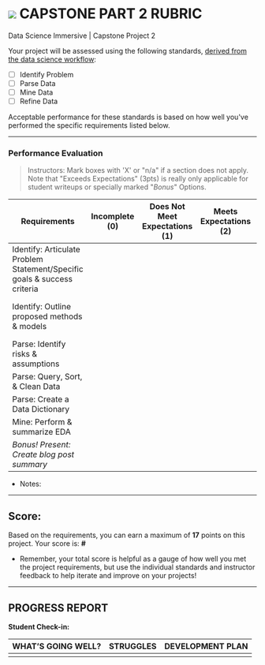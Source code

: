 # ![](https://ga-dash.s3.amazonaws.com/production/assets/logo-9f88ae6c9c3871690e33280fcf557f33.png) CAPSTONE PART 2 RUBRIC
Data Science Immersive | Capstone Project 2

Your project will be assessed using the following standards, [derived from the data science workflow](../../../../resources/syllabus/DSI-workflow-v1.pdf):

- [ ] Identify Problem
- [ ] Parse Data
- [ ] Mine Data
- [ ] Refine Data		

Acceptable performance for these standards is based on how well you've performed the specific requirements listed below.

 ---

### Performance Evaluation
> Instructors: Mark boxes with 'X' or "n/a" if a section does not apply. Note that "Exceeds Expectations" (3pts) is really only applicable for student writeups or specially marked "*Bonus*" Options.

| Requirements | Incomplete (0) | Does Not Meet Expectations (1) | Meets Expectations (2) | Exceeds Expectations (3) |
|---|---|---|---|---|
| Identify: Articulate Problem Statement/Specific goals & success criteria | | | | |
| Identify: Outline proposed methods & models | | | | *Bonus: What additional datasets would help?* |
| Parse: Identify risks & assumptions | | | | |
| Parse: Query, Sort, & Clean Data | | | | n/a |
| Parse: Create a Data Dictionary | | | | n/a |
| Mine: Perform & summarize EDA | | | | n/a |
| *Bonus! Present: Create blog post summary* | | | | |

- Notes:

 ---

## Score:
Based on the requirements, you can earn a maximum of  **17**  points on this project. Your score is: **#**

- Remember, your total score is helpful as a gauge of how well you met the project requirements, but use the individual standards and instructor feedback to help iterate and improve on your projects!

 ---

## PROGRESS REPORT
**Student Check-in:**

|WHAT’S GOING WELL?|STRUGGLES|DEVELOPMENT PLAN|
|---|---|---|
| | | |
